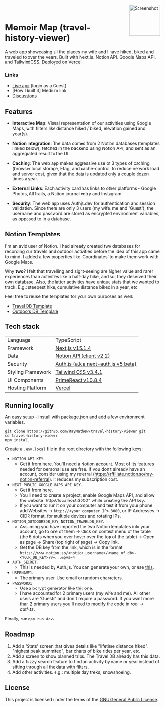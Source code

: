 <img width="100" alt="Screenshot" src="https://cdn.jsdelivr.net/gh/RayMathew/travel-history-viewer@main/imagehosting/200x200.png" align="right" style="margin-left:20px">

<br>

# Memoir Map (travel-history-viewer)

A web app showcasing all the places my wife and I have hiked, biked and traveled to over the years. Built with Next.js, Notion API, Google Maps API, and TailwindCSS. Deployed on Vercel.

### Links

- [Live app](https://travel-history-viewer.vercel.app) (login as a Guest)
- [How I built it] Medium link
- [Discussions](https://github.com/RayMathew/travel-history-viewer/discussions)

## Features

- **Interactive Map**: Visual representation of our activities using Google Maps, with filters like distance hiked / biked,  elevation gained and year(s).
- **Notion Integration**: The data comes from 2 Notion databases (templates linked below), fetched in the backend using Notion API, and sent as an aggregrated result to the UI.
- **Caching**: The web app makes aggressive use of 3 types of caching (browser local storage, Etag, and cache-control) to reduce network load and server cost, given that the data is updated only a couple dozen times a year.
- **External Links**: Each activity card has links to other platforms - Google Photos, AllTrails, a Notion journal entry and Instagram.

- **Security**: The web app uses Authjs.dev for authentication and session validation. Since there are only 3 users (my wife, me and 'Guest'), the username and password are stored as encrypted environment variables, as opposed to in a database.

## Notion Templates

I'm an avid user of Notion. I had already created two databases for recording our travels and outdoor activities before the idea of this app came to  mind. I added a few properties like 'Coordinates' to make them work with Google Maps.

Why **two**? I felt that travelling and sight-seeing are higher value and rarer experiences than activities like a half-day hike, and so, they deserved their own database. Also, the latter activities have unique stats that we wanted to track. E.g.: steepest hike, cumulative distance biked in a year, etc.

Feel free to reuse the templates for your own purposes as well:
- [Travel DB Template](https://raymathew.notion.site/Travel-Database-Template-17b8f10128468039b99cec9ada58cdd9?pvs=4)
- [Outdoors DB Template](https://raymathew.notion.site/Outdoors-Template-17b8f101284680fa8a9cc4d8d5be5707?pvs=4)

## Tech stack

|                     |               |
|---------------------|---------------|
| Language            | TypeScript    |
| Framework           | [Next.js v15.1.4](https://nextjs.org/docs) |
| Data                | [Notion API (client v2.2)](https://developers.notion.com)    |
|Security|[Auth.js (a.k.a next-auth.js v5 beta)](https://authjs.dev/)|
| Styling Framework   | [Tailwind CSS v3.4.1](https://tailwindcss.com/)  |
| UI Components   | [PrimeReact v10.8.4](https://primereact.org/)  |
| Hosting Platform    | [Vercel](https://vercel.com/)        |

## Running locally

An easy setup - install with package.json and add a few environment variables.

    git clone https://github.com/RayMathew/travel-history-viewer.git
    cd travel-history-viewer
    npm install 

Create a `.env.local` file in the root directory with the following keys:

- `NOTION_API_KEY`.
  - Get it from [here](https://www.notion.so/profile/integrations). You'll need a Notion account. Most of its features needed for personal use are free. If you don't already have an account, consider using my referral (https://affiliate.notion.so/ray-notion-referral). It reduces my subscription cost.
- `NEXT_PUBLIC_GOOGLE_MAPS_API_KEY`.
  - Get it from [here](https://cloud.google.com/). 
  - You'll need to create a project, enable Google Maps API, and allow the website 'http://localhost:3000" while creating the API key.
  - If you want to run it on your computer and test it from your phone add Websites -> `http://<your computer IP>:3000`, or IP Addresses -> CIDR format, for multiple devices and rotating IPs.
- `NOTION_OUTDOORSDB_KEY`, `NOTION_TRAVELDB_KEY`.
  - Assuming you have imported the two Notion templates into your account, go to one of them -> Click on context menu of the table (the 6 dots when you over hover over the top of the table) -> Open as page -> Share (top right of page) -> Copy link.
  - Get the DB key from the link, which is in the format `https://www.notion.so/<notion_username>/<name_of_db>-<YOUR_DB_KEY>?v=...&pvs=4`
- `AUTH_SECRET`.
  - This is needed by Auth.js. You can generate your own, or use [this](https://generate-secret.vercel.app/32).
- `USERNAME1`.
  - The primary user. Use email or random characters.
- `PASSWORD1`
  - Use a bcrypt generator like [this one](https://bcrypt-generator.com/).
  - I have accounted for 2 primary users (my wife and me). All other users are 'Guests' and don't require a password. If you want more than 2 primary users you'll need to modify the code in _root -> auth.ts_.

Finally, run `npm run dev`.

## Roadmap

1. Add a 'Stats' screen that gives details like "lifetime distance hiked", "highest peak summited", bar charts of bike rides per year, etc.
2. Add a screen to show planned trips. The Travel DB already has this data.
3. Add a fuzzy search feature to find an activity by name or year instead of sifting through all the data with filters.
4. Add other activities. e.g.: multiple day treks, snowshoeing.

## License

This project is licensed under the terms of the [GNU General Public License](https://www.gnu.org/licenses/gpl-3.0.en.html).
